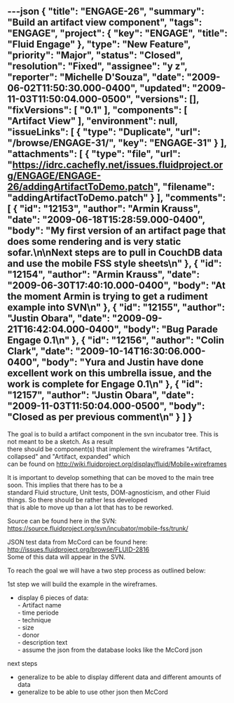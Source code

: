 ---json
{
  "title": "ENGAGE-26",
  "summary": "Build an artifact view component",
  "tags": "ENGAGE",
  "project": {
    "key": "ENGAGE",
    "title": "Fluid Engage"
  },
  "type": "New Feature",
  "priority": "Major",
  "status": "Closed",
  "resolution": "Fixed",
  "assignee": "y z",
  "reporter": "Michelle D'Souza",
  "date": "2009-06-02T11:50:30.000-0400",
  "updated": "2009-11-03T11:50:04.000-0500",
  "versions": [],
  "fixVersions": [
    "0.1"
  ],
  "components": [
    "Artifact View"
  ],
  "environment": null,
  "issueLinks": [
    {
      "type": "Duplicate",
      "url": "/browse/ENGAGE-31/",
      "key": "ENGAGE-31"
    }
  ],
  "attachments": [
    {
      "type": "file",
      "url": "https://idrc.cachefly.net/issues.fluidproject.org/ENGAGE/ENGAGE-26/addingArtifactToDemo.patch",
      "filename": "addingArtifactToDemo.patch"
    }
  ],
  "comments": [
    {
      "id": "12153",
      "author": "Armin Krauss",
      "date": "2009-06-18T15:28:59.000-0400",
      "body": "My first version of an artifact page that does some rendering and is very static sofar.\n\nNext steps are to pull in CouchDB data and use the mobile FSS style sheets\n"
    },
    {
      "id": "12154",
      "author": "Armin Krauss",
      "date": "2009-06-30T17:40:10.000-0400",
      "body": "At the moment Armin is trying to get a rudiment example into SVN\n"
    },
    {
      "id": "12155",
      "author": "Justin Obara",
      "date": "2009-09-21T16:42:04.000-0400",
      "body": "Bug Parade Engage 0.1\n"
    },
    {
      "id": "12156",
      "author": "Colin Clark",
      "date": "2009-10-14T16:30:06.000-0400",
      "body": "Yura and Justin have done excellent work on this umbrella issue, and the work is complete for Engage 0.1\n"
    },
    {
      "id": "12157",
      "author": "Justin Obara",
      "date": "2009-11-03T11:50:04.000-0500",
      "body": "Closed  as per previous comment\n"
    }
  ]
}
---
The goal is to build a artifact component in the svn incubator tree. This is not meant to be a sketch. As a result\
there should be component(s) that implement the wireframes "Artifact, collapsed" and "Artifact, expanded" which\
can be found on <http://wiki.fluidproject.org/display/fluid/Mobile+wireframes>

It is important to develop something that can be moved to the main tree soon. This implies that there has to be a\
standard Fluid structure, Unit tests, DOM-agnosticism, and other Fluid things. So there should be rather less developed\
that is able to move up than a lot that has to be reworked.

Source can be found here in the SVN: <https://source.fluidproject.org/svn/incubator/mobile-fss/trunk/>

JSON test data from McCord can be found here: <http://issues.fluidproject.org/browse/FLUID-2816>\
Some of this data will appear in the SVN.

To reach the goal we will have a two step process as outlined below:

1st step we will build the example in the wireframes.

* display 6 pieces of data:\
  &#x9;	\- Artifact name\
  &#x9;	\- time periode\
  &#x9;	\- technique\
  &#x9;	\- size\
  &#x9;	\- donor\
  &#x9;	\- description text\
  &#x9;\- assume the json from the database looks like the McCord json

next steps

* generalize to be able to display different data and different amounts of data
* generalize to be able to use other json then McCord

        
